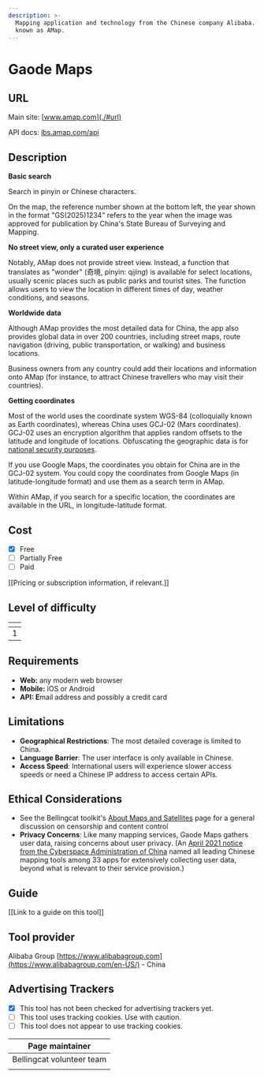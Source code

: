 ```yaml
---
description: >-
  Mapping application and technology from the Chinese company Alibaba. Also
  known as AMap.
---
```


# Gaode Maps

## URL

Main site: [www.amap.com](./#url)

API docs: [lbs.amap.com/api](https://lbs.amap.com/api)

## Description

**Basic search**

Search in pinyin or Chinese characters.&#x20;

On the map, the reference number shown at the bottom left, the year shown in the format "GS(2025)1234" refers to the year when the image was approved for publication by China's State Bureau of Surveying and Mapping.

**No street view, only a curated user experience**

Notably, AMap does not provide street view. Instead, a function that translates as "wonder" (奇境, pinyin: &#x71;_&#x69;jing_) is available for select locations, usually scenic places such as public parks and tourist sites. The function allows users to view the location in different times of day, weather conditions, and seasons.&#x20;

**Worldwide data**

Although AMap provides the most detailed data for China, the app also provides global data in over 200 countries, including street maps, route navigation (driving, public transportation, or walking) and business locations.&#x20;

Business owners from any country could add their locations and information onto AMap (for instance, to attract Chinese travellers who may visit their countries).&#x20;

**Getting coordinates**

Most of the world uses the coordinate system WGS-84 (colloquially known as Earth coordinates), whereas China uses GCJ-02 (Mars coordinates). GCJ-02 uses an encryption algorithm that applies random offsets to the latitude and longitude of locations. Obfuscating the geographic data is for [national security purposes](https://en.wikipedia.org/wiki/Restrictions_on_geographic_data_in_China).&#x20;

If you use Google Maps, the coordinates you obtain for China are in the GCJ-02 system. You could copy the coordinates from Google Maps (in latitude-longitude format) and use them as a search term in AMap.

Within AMap, if you search for a specific location, the coordinates are available in the URL, in longitude-latitude format.&#x20;

## Cost

* [x] Free
* [ ] Partially Free
* [ ] Paid

\[\[Pricing or subscription information, if relevant.]]

## Level of difficulty

<table><thead><tr><th data-type="rating" data-max="5"></th></tr></thead><tbody><tr><td>1</td></tr></tbody></table>

## Requirements

* **Web:** any modern web browser
* **Mobile:** iOS or Android
* **API: E**mail address and possibly a credit card

## Limitations

* **Geographical Restrictions**: The most detailed coverage is limited to China.
* **Language Barrier**: The user interface is only available in Chinese.&#x20;
* **Access Speed**: International users will experience slower access speeds or need a Chinese IP address to access certain APIs.

## Ethical Considerations

* See the Bellingcat toolkit's [About Maps and Satellites](https://bellingcat.gitbook.io/toolkit/more/all-tools/about-maps-and-satellites) page for a general discussion on censorship and content control
* **Privacy Concerns**: Like many mapping services, Gaode Maps gathers user data, raising concerns about user privacy. (An [April 2021 notice from the Cyberspace Administration of China](./#url) named all leading Chinese mapping tools among 33 apps for extensively collecting user data, beyond what is relevant to their service provision.)

## Guide

\[\[Link to a guide on this tool]]

## Tool provider

Alibaba Group [https://www.alibabagroup.com](https://www.alibabagroup.com/en-US/) - China

## Advertising Trackers

* [x] This tool has not been checked for advertising trackers yet.
* [ ] This tool uses tracking cookies. Use with caution.
* [ ] This tool does not appear to use tracking cookies.

| Page maintainer           |
| ------------------------- |
| Bellingcat volunteer team |
|                           |
